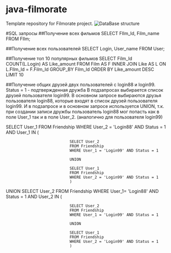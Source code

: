 # java-filmorate
Template repository for Filmorate project.
![DataBase structure](https://github.com/MSmirnov2407/java-filmorate/blob/main/QuickDBD-export.png)

#SQL запросы
##Получение всех фильмов
SELECT FIlm_Id,
		Film_name
FROM FIlm;

##Получение всех пользователей
SELECT Login,
		User_name
FROM User;

##Получение топ 10 популярных фильмов
SELECT Film_Id
	   COUNT(L.Login) AS Like_amount
FROM Film AS F
INNER JOIN Like AS L ON L.FIlm_Id = F.Film_Id
GROUP_BY Film_Id
ORDER BY Like_amount DESC
LIMIT 10

##Получение общих друзей двух пользователей c login88 и login99. Status = 1 - подтвержденная дружба
В подзапросах выбирается список друзей пользователя login99.
В основном запросе выбираются друзья пользователя login88, которые входят в список
друзей пользователя login99.
И в подзапросе и в основном запросе используется UNION, т.к. при создании записи дружбы пользователь login88
мог попасть как в поле User_1 так и в поле User_2. (аналогично для пользователя login99)

SELECT User_1
FROM Friendship
WHERE User_2 = 'Login88' AND Status = 1
				AND User_1 IN (

								SELECT User_2
								FROM Friendship
								WHERE User_1 = 'Login99' AND Status = 1

								UNION

								SELECT User_1
								FROM Friendship
								WHERE User_2 = 'Login99' AND Status = 1
								)
UNION
SELECT User_2
FROM Friendship
WHERE User_1= 'Login88' AND Status = 1
				AND User_2 IN (

								SELECT User_2
								FROM Friendship
								WHERE User_1 = 'Login99' AND Status = 1

								UNION

								SELECT User_1
								FROM Friendship
								WHERE User_2 = 'Login99' AND Status = 1
								)
